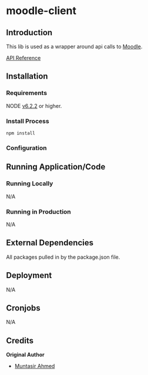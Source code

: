 # moodle-client
## Introduction


This lib is used as a wrapper around api calls to [Moodle](https://docs.moodle.org/34/en/Main_page).

[API Reference](https://docs.moodle.org/dev/Creating_a_web_service_client)

## Installation

### Requirements

NODE [v6.2.2](https://nodejs.org/en/blog/release/v6.2.2/) or higher.

### Install Process
`npm install`

### Configuration

## Running Application/Code

### Running Locally

N/A

### Running in Production

N/A
## External Dependencies
All packages pulled in by the package.json file.

## Deployment

N/A

## Cronjobs
N/A

## Credits

**Original Author**

* [Muntasir Ahmed](https://github.com/muntasir-ahmed)
